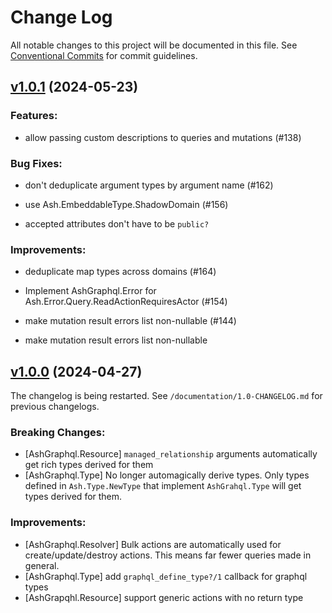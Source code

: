 # Change Log

All notable changes to this project will be documented in this file.
See [Conventional Commits](Https://conventionalcommits.org) for commit guidelines.

<!-- changelog -->

## [v1.0.1](https://github.com/ash-project/ash_graphql/compare/v1.0.0...v1.0.1) (2024-05-23)




### Features:

* allow passing custom descriptions to queries and mutations (#138)

### Bug Fixes:

* don't deduplicate argument types by argument name (#162)

* use Ash.EmbeddableType.ShadowDomain (#156)

* accepted attributes don't have to be `public?`

### Improvements:

* deduplicate map types across domains (#164)

* Implement AshGraphql.Error for Ash.Error.Query.ReadActionRequiresActor (#154)

* make mutation result errors list non-nullable (#144)

* make mutation result errors list non-nullable

## [v1.0.0](https://github.com/ash-project/ash_graphql/compare/v1.0.0-rc.4...v0.28.0) (2024-04-27)

The changelog is being restarted. See `/documentation/1.0-CHANGELOG.md` for previous changelogs.

### Breaking Changes:

- [AshGraphql.Resource] `managed_relationship` arguments automatically get rich types derived for them
- [AshGraphql.Type] No longer automagically derive types. Only types defined in `Ash.Type.NewType` that implement `AshGrahql.Type` will get types derived for them.

### Improvements:

- [AshGraphql.Resolver] Bulk actions are automatically used for create/update/destroy actions. This means far fewer queries made in general.
- [AshGraphql.Type] add `graphql_define_type?/1` callback for graphql types
- [AshGrapqhl.Resource] support generic actions with no return type

